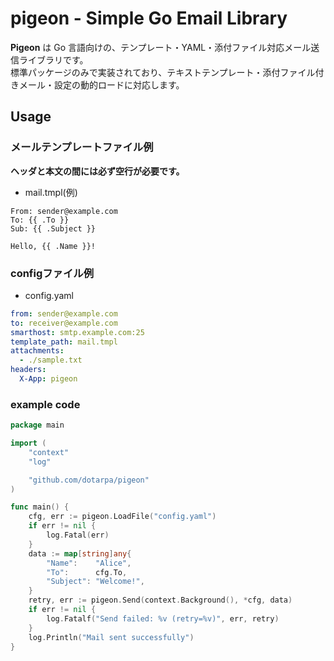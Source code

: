 # pigeon - Simple Go Email Library

**Pigeon** は Go 言語向けの、テンプレート・YAML・添付ファイル対応メール送信ライブラリです。  
標準パッケージのみで実装されており、テキストテンプレート・添付ファイル付きメール・設定の動的ロードに対応します。

## Usage

### メールテンプレートファイル例

**ヘッダと本文の間には必ず空行が必要です。**

- mail.tmpl(例)

```
From: sender@example.com
To: {{ .To }}
Sub: {{ .Subject }}

Hello, {{ .Name }}!
```

### configファイル例

- config.yaml

```yaml
from: sender@example.com
to: receiver@example.com
smarthost: smtp.example.com:25
template_path: mail.tmpl
attachments:
  - ./sample.txt
headers:
  X-App: pigeon
```

### example code

```go
package main

import (
	"context"
	"log"

	"github.com/dotarpa/pigeon"
)

func main() {
	cfg, err := pigeon.LoadFile("config.yaml")
	if err != nil {
		log.Fatal(err)
	}
	data := map[string]any{
		"Name":    "Alice",
		"To":      cfg.To,
		"Subject": "Welcome!",
	}
	retry, err := pigeon.Send(context.Background(), *cfg, data)
	if err != nil {
		log.Fatalf("Send failed: %v (retry=%v)", err, retry)
	}
	log.Println("Mail sent successfully")
}
```
